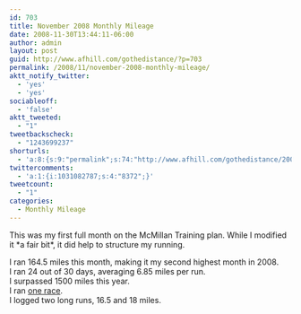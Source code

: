 ```yaml
---
id: 703
title: November 2008 Monthly Mileage
date: 2008-11-30T13:44:11-06:00
author: admin
layout: post
guid: http://www.afhill.com/gothedistance/?p=703
permalink: /2008/11/november-2008-monthly-mileage/
aktt_notify_twitter:
  - 'yes'
  - 'yes'
sociableoff:
  - 'false'
aktt_tweeted:
  - "1"
tweetbackscheck:
  - "1243699237"
shorturls:
  - 'a:8:{s:9:"permalink";s:74:"http://www.afhill.com/gothedistance/2008/11/november-2008-monthly-mileage/";s:7:"tinyurl";s:25:"http://tinyurl.com/5kmsgc";s:4:"isgd";s:17:"http://is.gd/gFwv";s:5:"bitly";s:19:"http://bit.ly/WZVO6";s:5:"snipr";s:22:"http://snipr.com/aglgh";s:5:"snurl";s:22:"http://snurl.com/aglgh";s:7:"snipurl";s:24:"http://snipurl.com/aglgh";s:4:"trim";s:17:"http://tr.im/b7s6";}'
twittercomments:
  - 'a:1:{i:1031082787;s:4:"8372";}'
tweetcount:
  - "1"
categories:
  - Monthly Mileage
---
```

This was my first full month on the McMillan Training plan. While I modified it \*a fair bit\*, it did help to structure my running.

I ran 164.5 miles this month, making it my second highest month in 2008.  
I ran 24 out of 30 days, averaging 6.85 miles per run.  
I surpassed 1500 miles this year.  
I ran [one race](http://www.afhill.com/gothedistance/2008/11/united-way-turkey-trot/ "United Way Turkey Trot Race Report").  
I logged two long runs, 16.5 and 18 miles.